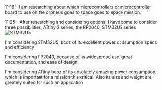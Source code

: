 11:16 - I am researching about which microcontrollers or microcontroller board to use on the orpheus goes to space goes to space mission.

11:25 - After researching and considering options, I have come to consider three possibilities, ATtiny 2 series, the RP2040, STM32U5 series
![STM32U5](https://www.st.com/content/dam/category-pages/stm32u5-series-catalog-item/stm32u5-features.jpg)

I'm considering STM32U5, bcoz of its excellent power consumption specs and efficiency

I'm considering RP2040, because of its widespread use, great documentation, and ease of design

I'm considering ATtiny bcoz of its absolutely amazing power consumption, which is important for a mission this critical. Also its size and weight are greately suited for such an application
